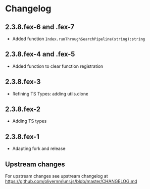 # Changelog


## 2.3.8.fex-6 and .fex-7

* Added function `Index.runThroughSearchPipeline(string):string`


## 2.3.8.fex-4 and .fex-5

* Added function to clear function registration


## 2.3.8.fex-3

* Refining TS Types: adding utils.clone


## 2.3.8.fex-2

* Adding TS types


## 2.3.8.fex-1

* Adapting fork and release


## Upstream changes

For upstream changes see upstream changelog at https://github.com/olivernn/lunr.js/blob/master/CHANGELOG.md
